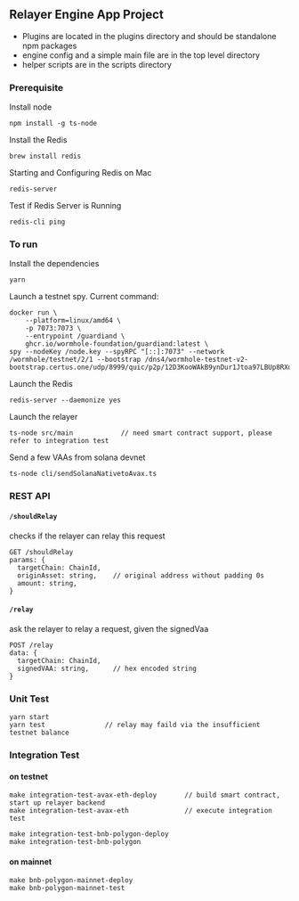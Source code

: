 ## Relayer Engine App Project

- Plugins are located in the plugins directory and should be standalone npm packages
- engine config and a simple main file are in the top level directory
- helper scripts are in the scripts directory

### Prerequisite
Install node
```
npm install -g ts-node
```

Install the Redis
```
brew install redis
```
Starting and Configuring Redis on Mac
```
redis-server
```
Test if Redis Server is Running
```
redis-cli ping
```

### To run

Install the dependencies
```
yarn
```

Launch a testnet spy. Current command:

```
docker run \
    --platform=linux/amd64 \
    -p 7073:7073 \
    --entrypoint /guardiand \
    ghcr.io/wormhole-foundation/guardiand:latest \
spy --nodeKey /node.key --spyRPC "[::]:7073" --network /wormhole/testnet/2/1 --bootstrap /dns4/wormhole-testnet-v2-bootstrap.certus.one/udp/8999/quic/p2p/12D3KooWAkB9ynDur1Jtoa97LBUp8RXdhzS5uHgAfdTquJbrbN7i
```

Launch the Redis
```
redis-server --daemonize yes
```

Launch the relayer

```
ts-node src/main            // need smart contract support, please refer to integration test
```

Send a few VAAs from solana devnet

```
ts-node cli/sendSolanaNativetoAvax.ts
```


### REST API
#### `/shouldRelay`
checks if the relayer can relay this request
```
GET /shouldRelay
params: {
  targetChain: ChainId,
  originAsset: string,    // original address without padding 0s
  amount: string,
}
```

#### `/relay`
ask the relayer to relay a request, given the signedVaa
```
POST /relay
data: {
  targetChain: ChainId,
  signedVAA: string,      // hex encoded string
}
```
### Unit Test
```
yarn start
yarn test               // relay may faild via the insufficient testnet balance
```


### Integration Test
#### on testnet
```
make integration-test-avax-eth-deploy       // build smart contract, start up relayer backend
make integration-test-avax-eth              // execute integration test
```

```
make integration-test-bnb-polygon-deploy
make integration-test-bnb-polygon
```
#### on mainnet
```
make bnb-polygon-mainnet-deploy         
make bnb-polygon-mainnet-test 
```
